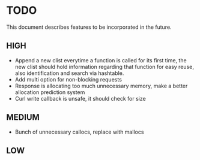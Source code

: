 # TODO

This document describes features to be incorporated in the future.

## HIGH

- Append a new clist everytime a function is called for its first time, the new clist should hold information regarding that function for easy reuse, also identification and search via hashtable.
- Add multi option for non-blocking requests
- Response is allocating too much unnecessary memory, make a better allocation prediction system
- Curl write callback is unsafe, it should check for size

## MEDIUM

- Bunch of unnecessary callocs, replace with mallocs

## LOW

  

